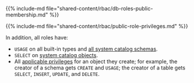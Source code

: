 {{% include-md file="shared-content/rbac/db-roles-public-membership.md" %}}

{{% include-md file="shared-content/rbac/public-role-privileges.md" %}}

In addition, all roles have:
- `USAGE` on all built-in types and [all system catalog
schemas](/sql/system-catalog/).
- `SELECT` on [system catalog objects](/sql/system-catalog/).
- All [applicable privileges](/security/appendix/appendix-privileges/) for
  an object they create; for example, the creator of a schema gets `CREATE` and
  `USAGE`; the creator of a table gets `SELECT`, `INSERT`, `UPDATE`, and
  `DELETE`.
